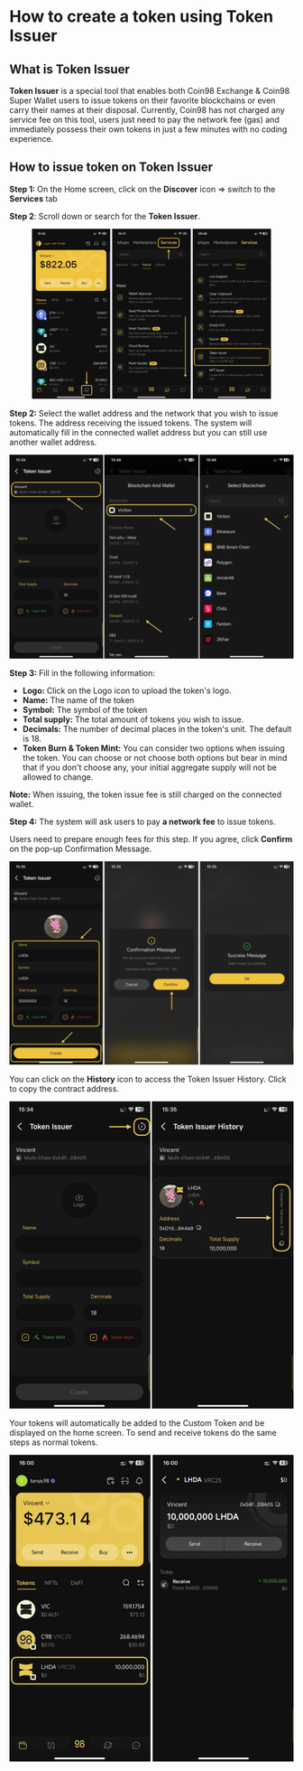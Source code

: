 # How to create a token using Token Issuer

## **What is Token Issuer** <a href="#pqyv0s6kft9e" id="pqyv0s6kft9e"></a>

**Token Issuer** is a special tool that enables both Coin98 Exchange & Coin98 Super Wallet users to issue tokens on their favorite blockchains or even carry their names at their disposal. Currently, Coin98 has not charged any service fee on this tool, users just need to pay the network fee (gas) and immediately possess their own tokens in just a few minutes with no coding experience.

## **How to issue token on Token Issuer** <a href="#id-1axl8zdk40nb" id="id-1axl8zdk40nb"></a>

**Step 1:** On the Home screen, click on the **Discover** icon => switch to the **Services** tab

**Step 2**: Scroll down or search for the **Token Issuer**.

<figure><img src="../../../../.gitbook/assets/0 (15).png" alt=""><figcaption></figcaption></figure>

**Step 2:** Select the wallet address and the network that you wish to issue tokens. The address receiving the issued tokens. The system will automatically fill in the connected wallet address but you can still use another wallet address.

![](<../../../../.gitbook/assets/1 (14).png>)

**Step 3:** Fill in the following information:

* **Logo:** Click on the Logo icon to upload the token's logo.
* **Name:** The name of the token
* **Symbol:** The symbol of the token
* **Total supply:** The total amount of tokens you wish to issue.
* **Decimals:** The number of decimal places in the token's unit. The default is 18.
* **Token Burn & Token Mint:** You can consider two options when issuing the token. You can choose or not choose both options but bear in mind that if you don't choose any, your initial aggregate supply will not be allowed to change.

**Note:** When issuing, the token issue fee is still charged on the connected wallet.

**Step 4:** The system will ask users to pay **a network fee** to issue tokens.

Users need to prepare enough fees for this step. If you agree, click **Confirm** on the pop-up Confirmation Message.

![](<../../../../.gitbook/assets/2 (13).png>)

You can click on the **History** icon to access the Token Issuer History. Click to copy the contract address.

![](<../../../../.gitbook/assets/3 (11).png>)

Your tokens will automatically be added to the Custom Token and be displayed on the home screen. To send and receive tokens do the same steps as normal tokens.

![](<../../../../.gitbook/assets/4 (8).png>)

